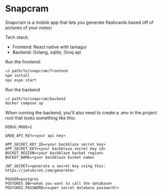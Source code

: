 # Snapcram

Snapcram is a mobile app that lets you generate flashcards
based off of pictures of your notes/

Tech stack:
- Frontend: React native with tamagui
- Backend: Golang, sqlite, Groq api

Run the frontend:
```bash
cd path/to/snapcram/frontend
npm install
npx expo start
```

Run the backend
```bash
cd path/to/snapcram/backend
docker compose up
```

When running the backend, you'll also need to create a .env in the project root that looks something like this:
```env
DEBUG_MODE=1

GROQ_API_KEY=<your api key>

APP_SECRET_KEY_ID=<your backblaze secret key>
APP_SECRET_KEY=<your backblaze secret key id>
BUCKET_REGION=<your backblaze bucket region>
BUCKET_NAME=<your backblaze bucket name>

JWT_SECRET=<generate a secret key using this: https://jwtsecret.com/generate>

PGUSER=postgres
POSTGRES_DB=<what you want to call the database>
POSTGRES_PASSWORD=<super secret database password!>
```